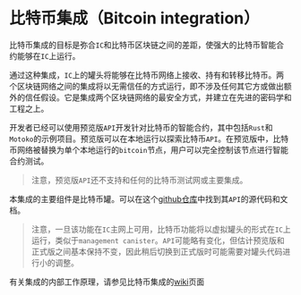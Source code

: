 # 比特币集成（Bitcoin integration）

比特币集成的目标是弥合`IC`和比特币区块链之间的差距，使强大的比特币智能合约能够在`IC`上运行。

通过这种集成，`IC`上的罐头将能够在比特币网络上接收、持有和转移比特币。两个区块链网络之间的集成将以无需信任的方式运行，即不涉及任何其它方或做出额外的信任假设。它是集成两个区块链网络的最安全方式，并建立在先进的密码学和工程之上。

开发者已经可以使用预览版`API`开发针对比特币的智能合约，其中包括`Rust`和`Motoko`的示例项目。预览版可以在本地运行以探索比特币`API`。在预览版中，比特币网络被替换为单个本地运行的`bitcoin`节点，用户可以完全控制该节点进行智能合约测试。

> 注意，预览版`API`还不支持和任何的比特币测试网或主要集成。

本集成的主要组件是比特币罐。可以在这个[github仓库](https://github.com/dfinity/bitcoin-developer-preview)中找到其`API`的源代码和文档。

> 注意，一旦该功能在`IC`主网上可用，比特币功能将以虚拟罐头的形式在`IC`上运行，类似于`management canister`。`API`可能略有变化，但估计预览版和正式版之间基本保持不变，因此稍后切换到正式版时可能需要对罐头代码进行小的调整。

有关集成的内部工作原理，请参见比特币集成的[wiki](https://wiki.internetcomputer.org/wiki/Bitcoin_integration)页面